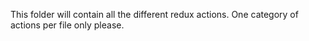 This folder will contain all the different redux actions. One category of actions per file only please. 